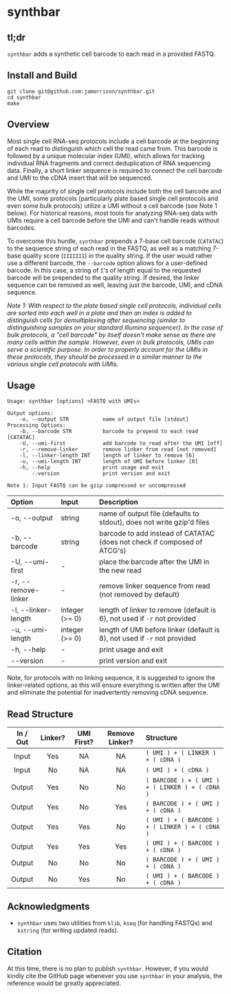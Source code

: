 # synthbar

## tl;dr

`synthbar` adds a synthetic cell barcode to each read in a provided FASTQ.

## Install and Build

```
git clone git@github.com:jamorrison/synthbar.git
cd synthbar
make
```

## Overview

Most single cell RNA-seq protocols include a cell barcode at the beginning of each read to distinguish which cell the
read came from. This barcode is followed by a unique molecular index (UMI), which allows for tracking individual
RNA fragments and correct deduplication of RNA sequencing data. Finally, a short linker sequence is required to connect
the cell barcode and UMI to the cDNA insert that will be sequenced.

While the majority of single cell protocols include both the cell barcode and the UMI, some protocols (particularly
plate based single cell protocols and even some bulk protocols) utilize a UMI without a cell barcode (see Note 1 below).
For historical reasons, most tools for analyzing RNA-seq data with UMIs require a cell barcode before the UMI and can't
handle reads without barcodes.

To overcome this hurdle, `synthbar` prepends a 7-base cell barcode (`CATATAC`) to the sequence string of each read in
the FASTQ, as well as a matching 7-base quality score (`IIIIIII`) in the quality string. If the user would rather use a
different barcode, the `--barcode` option allows for a user-defined barcode. In this case, a string of `I`'s of length
equal to the requested barcode will be prepended to the quality string. If desired, the linker sequence can be removed
as well, leaving just the barcode, UMI, and cDNA sequence.

_Note 1: With respect to the plate based single cell protocols, individual cells are sorted into each well in a plate
and then an index is added to distinguish cells for demultiplexing after sequencing (similar to distinguishing samples
on your standard Illumina sequencer). In the case of bulk protocols, a "cell barcode" by itself doesn't make sense as
there are many cells within the sample. However, even in bulk protocols, UMIs can serve a scientific purpose. In order
to properly account for the UMIs in these protocols, they should be processed in a similar manner to the various single
cell protocols with UMIs._

## Usage

```
Usage: synthbar [options] <FASTQ with UMIs>

Output options:
    -o, --output STR           name of output file [stdout]
Processing Options:
    -b, --barcode STR          barcode to prepend to each read [CATATAC]
    -U, --umi-first            add barcode to read after the UMI [off]
    -r, --remove-linker        remove linker from read [not removed]
    -l, --linker-length INT    length of linker to remove [6]
    -u, --umi-length INT       length of UMI before linker [8]
    -h, --help                 print usage and exit
        --version              print version and exit

Note 1: Input FASTQ can be gzip compressed or uncompressed
```

|       Option        |     Input      | Description                                                               |
|:--------------------|:---------------|:--------------------------------------------------------------------------|
| -o, --output        | string         | name of output file (defaults to stdout), does not write gzip'd files     |
| -b, --barcode       | string         | barcode to add instead of CATATAC (does not check if composed of ATCG's)  |
| -U, --umi-first     | -              | place the barcode after the UMI in the new read                           |
| -r, --remove-linker | -              | remove linker sequence from read (not removed by default)                 |
| -l, --linker-length | integer (>= 0) | length of linker to remove (default is 6), not used if `-r` not provided  |
| -u, --umi-length    | integer (>= 0) | length of UMI before linker (default is 8), not used if `-r` not provided |
| -h, --help          | -              | print usage and exit                                                      |
| --version           | -              | print version and exit                                                    |

Note, for protocols with no linking sequence, it is suggested to ignore the linker-related options, as this will ensure
everything is written after the UMI and eliminate the potential for inadvertently removing cDNA sequence.

## Read Structure

| In / Out | Linker? | UMI First? | Remove Linker? | Structure                                       |
|:--------:|:-------:|:----------:|:--------------:|:------------------------------------------------|
| Input    | Yes     | NA         | NA             | `( UMI ) + ( LINKER ) + ( cDNA )`               |
| Input    | No      | NA         | NA             | `( UMI ) + ( cDNA )`                            |
| Output   | Yes     | No         | No             | `( BARCODE ) + ( UMI ) + ( LINKER ) + ( cDNA )` |
| Output   | Yes     | No         | Yes            | `( BARCODE ) + ( UMI ) + ( cDNA )`              |
| Output   | Yes     | Yes        | No             | `( UMI ) + ( BARCODE ) + ( LINKER ) + ( cDNA )` |
| Output   | Yes     | Yes        | Yes            | `( UMI ) + ( BARCODE ) + ( cDNA )`              |
| Output   | No      | No         | No             | `( BARCODE ) + ( UMI ) + ( cDNA )`              |
| Output   | No      | Yes        | No             | `( UMI ) + ( BARCODE ) + ( cDNA )`              |

## Acknowledgments

  - `synthbar` uses two utilities from `klib`, `kseq` (for handling FASTQs) and `kstring` (for writing updated reads).

## Citation

At this time, there is no plan to publish `synthbar`. However, if you would kindly cite the GitHub page whenever you
use `synthbar` in your analysis, the reference would be greatly appreciated.

